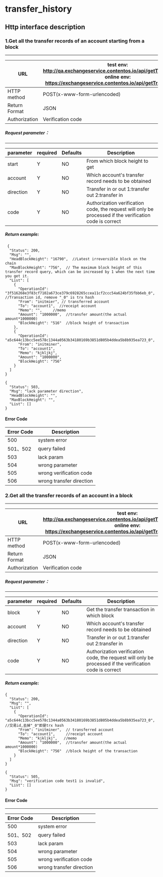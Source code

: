 # transfer_history

## Http interface description

### 1.Get all the transfer records of an account starting from a block
--------
 URL| test env: http://qa.exchangeservice.contentos.io/api/getTransferHistory  online env: https://exchangeservice.contentos.io/api/getTransferHistory
--------- | --------|
HTTP method | POST(x-www-form-urlencoded)  
Return Format  | JSON  
Authorization |  Verification code

##### Request parameter：
--------
| parameter     | required    | Defaults  | Description |
| ------------- |-------------| -----|----
| start      |    Y     |   NO   | From which block height to get
| account    |    Y     |   NO   | Which account's transfer record needs to be obtained
| direction  |    Y     |   NO   | Transfer in or out 1:transfer out  2:transfer in
| code       |    Y     |   NO   | Authorization verification code, the request will only be processed if the verification code is correct


##### Return example:
```
 {
  "Status": 200,
  "Msg": "",
  "HeadBlockHeight": "16790",  //Latest irreversible block on the chain
  "MaxBlockHeight": "756",  // The maximum block height of this transfer record query, which can be increased by 1 when the next time you get it.
  "List": [
    {
      "OperationId": "3f516268e3f83cf7102a673ce379c6928265ccea11cf2ccc54a624bf35fbb6eb_0",  //Transaction id, remove "_0" is trx hash
      "From": "initmier", // transferred account
      "To": "account1",  //receipt account
      "Memo": "",     //memo
      "Amount": "1000000",  //transfer amount(the actual amount*1000000)
      "BlockHeight": "516"  //block height of transaction
    },
    {
      "OperationId": "a5c644c13bcc5ee578c1344a0563b34180169b3851d805b4ddea5b8b935ea723_0",
      "From": "initminer",
      "To": "account1",
      "Memo": "kjkljkj",
      "Amount": "1000000",
      "BlockHeight": "756"
    }
  ]
}

{
  "Status": 503,
  "Msg": "lack parameter direction",
  "HeadBlockHeight": "",
  "MaxBlockHeight": "",
  "List": []
}
```  
#### Error Code
| Error Code      |      Description     |
| ------------- |-------------|
| 500      |    system error     |  
| 501、502 |   query failed |  
| 503      |    lack param     |   
| 504      |   wrong parameter      |   
| 505      |    wrong verification code    |   
| 506      |    wrong transfer direction   |   

### 2.Get all the transfer records of an account in a block
--------
URL| test env: http://qa.exchangeservice.contentos.io/api/getTransferHistoryByBlock  online env: https://exchangeservice.contentos.io/api/getTransferHistoryByBlock
--------- | --------|
HTTP method | POST(x-www-form-urlencoded)  
Return Format  | JSON  
Authorization |  Verification code


##### Request parameter：
--------
| parameter     | required    | Defaults  | Description |
| ------------- |-------------| -----|----
| block      |    Y     |   NO   | Get the transfer transaction in which block
| account    |    Y     |   NO   | Which account's transfer record needs to be obtained
| direction  |    Y     |   NO   | Transfer in or out 1:transfer out  2:transfer in
| code       |    Y     |   NO   | Authorization verification code, the request will only be processed if the verification code is correct

##### Return example:

```
{
  "Status": 200,
  "Msg": "",
  "List": [
    {
      "OperationId": "a5c644c13bcc5ee578c1344a0563b34180169b3851d805b4ddea5b8b935ea723_0", //交易id,去掉"_0"即是trx hash
      "From": "initminer",  // transferred account
      "To": "account1",     //receipt account
      "Memo": "kjkljkj",   //memo
      "Amount": "1000000",  //transfer amount(the actual amount*1000000)
      "BlockHeight": "756"  //block height of the transaction
    }
  ]
}

{
  "Status": 505,
  "Msg": "verification code test1 is invalid",
  "List": []
}
```


#### Error Code
--------
| Error Code      |      Description     |
--------- | --------|
| 500      |    system error     |  
| 501、502 |   query failed |  
| 503      |    lack param     |   
| 504      |   wrong parameter      |   
| 505      |    wrong verification code    |   
| 506      |    wrong transfer direction   |  



 
